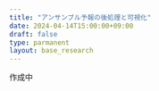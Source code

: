 ```yaml
---
title: "アンサンブル予報の後処理と可視化"
date: 2024-04-14T15:00:00+09:00
draft: false
type: parmanent
layout: base_research
---
```


作成中  

